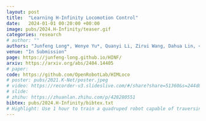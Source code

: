 ```yaml
---
layout: post
title:  "Learning H-Infinity Locomotion Control"
date:   2024-01-01 00:20:00 +00:00
image: pubs/2024.H-Infinity/teaser.gif
categories: research
# author: ""
authors: "Junfeng Long*, Wenye Yu*, Quanyi Li, Zirui Wang, Dahua Lin, <strong>Jiangmiao Pang</strong><sup>&dagger;</sup>"
venue: "In Submission"
page: https://junfeng-long.github.io/HINF/
arxiv: https://arxiv.org/abs/2404.14405
# paper: 
code: https://github.com/OpenRobotLab/HIMLoco
# poster: pubs/2021.K-Net/poster.jpeg
# video: https://recorder-v3.slideslive.com/#/share?share=51360&s=244d89a2-1418-4fd5-89fe-dc9616fc6efd
# slide:
# zhihu: https://zhuanlan.zhihu.com/p/428280551
bibtex: pubs/2024.H-Infinity/bibtex.txt
# Highlight: Use 1 hour to train a quadruped robot capable of traversing any terrain under any disturbances in the open world.
---
```

